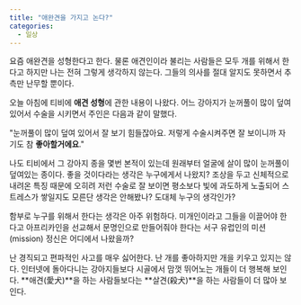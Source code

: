 ```yaml
---
title: "애완견을 가지고 논다?"
categories:
  - 일상
---
```


요즘 애완견을 성형한다고 한다. 물론 애견인이라 불리는 사람들은 모두 개를 위해서 한다고 하지만 나는 전혀 그렇게 생각하지 않는다. 그들의 의사를 절대 알지도 못하면서 추측만 난무할 뿐이다.  
  
오늘 아침에 티비에 **애견 성형**에 관한 내용이 나왔다. 어느 강아지가 눈꺼풀이 많이 덮여 있어서 수술을 시키면서 주인은 다음과 같이 말했다.  
  
"눈꺼풀이 많이 덮여 있어서 잘 보기 힘들잖아요. 저렇게 수술시켜주면 잘 보이니까 자기도 참 **좋아할거에요**."  
  
나도 티비에서 그 강아지 종을 몇번 본적이 있는데 원래부터 얼굴에 살이 많이 눈꺼풀이 덮여있는 종이다. 좋을 것이다라는 생각은 누구에게서 나왔지? 조상을 두고 신체적으로 내려온 특징 때문에 오히려 저런 수술로 잘 보이면 평소보다 빛에 과도하게 노출되어 스트레스가 쌓일지도 모른단 생각은 안해봤나? 도대체 누구의 생각인가?  
  
함부로 누구를 위해서 한다는 생각은 아주 위험하다. 미개인이라고 그들을 이끌어야 한다고 아프리카인을 선교해서 문명인으로 만들어줘야 한다는 서구 유럽인의 미션(mission) 정신은 어디에서 나왔을까?  
  
난 경직되고 편파적인 사고를 매우 싫어한다. 난 개를 좋아하지만 개을 키우고 있지는 않다. 인터넷에 돌아다니는 강아지들보다 시골에서 맘껏 뛰어노는 개들이 더 행복해 보인다. **애견(愛犬)**을 하는 사람들보다는 **살견(殺犬)**을 하는 사람들이 더 많아 보인다.

